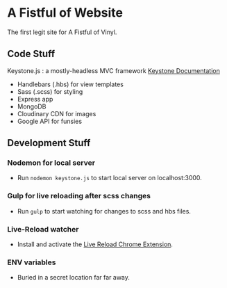 # A Fistful of Website

The first legit site for A Fistful of Vinyl.

## Code Stuff
Keystone.js : a mostly-headless MVC framework
[Keystone Documentation](http://keystonejs.com/docs/)

- Handlebars (.hbs) for view templates
- Sass (.scss) for styling
- Express app
- MongoDB
- Cloudinary CDN for images
- Google API for funsies

## Development Stuff
### Nodemon for local server
- Run ```nodemon keystone.js``` to start local server on localhost:3000.

### Gulp for live reloading after scss changes
- Run ```gulp``` to start watching for changes to scss and hbs files.

### Live-Reload watcher
- Install and activate the [Live Reload Chrome Extension](https://chrome.google.com/webstore/detail/livereload/jnihajbhpnppcggbcgedagnkighmdlei?hl=en).

### ENV variables 
- Buried in a secret location far far away.
